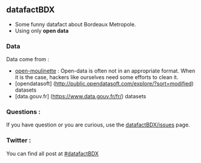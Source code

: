 ## datafactBDX


- Some funny datafact about Bordeaux Metropole.
- Using only **open data**


### Data

Data come from : 

- [open-moulinette](https://github.com/anthill/open-moulinette) : Open-data is often not in an appropriate format. When it is the case, hackers like ourselves need some efforts to clean it. 
- [opendatasoft] (http://public.opendatasoft.com/explore/?sort=modified) datasets
- [data.gouv.fr] (https://www.data.gouv.fr/fr/) datasets

### Questions :

If you have question or you are curious, use the [datafactBDX/issues](https://github.com/armgilles/datafactBDX/issues) page.

### Twitter :

You can find all post at [#datafactBDX](https://twitter.com/search?q=%23datafactBDX)

